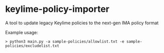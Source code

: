# keylime-policy-importer
A tool to update legacy Keylime policies to the next-gen IMA policy format

Example usage:

```shell
> python3 main.py -a sample-policies/allowlist.txt -e sample-policies/excludelist.txt
```
